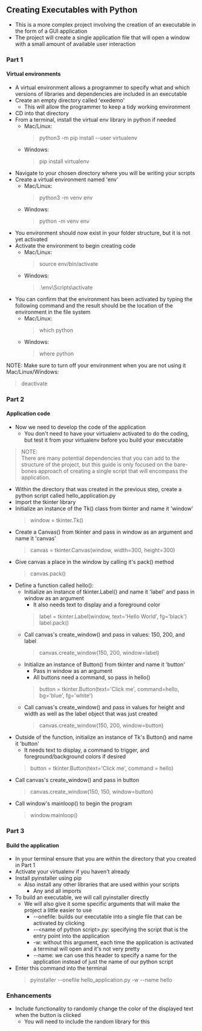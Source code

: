 ## Creating Executables with Python
- This is a more complex project involving the creation of an executable in the form of a GUI application
- The project will create a single application file that will open a window with a small amount of available user interaction


### Part 1  
#### Virtual environments  
- A virtual environment allows a programmer to specify what and which versions of libraries and dependencies are included in an executable
- Create an empty directory called 'exedemo'
    - This will allow the programmer to keep a tidy working environment
- CD into that directory
- From a terminal, install the virtual env library in python if needed
    - Mac/Linux:
        > python3 -m pip install --user virtualenv  
    - Windows:
        > pip install virtualenv
- Navigate to your chosen directory where you will be writing your scripts
- Create a virtual environment named 'env'
    - Mac/Linux:
        > python3 -m venv env  
    - Windows:
        > python -m venv env  
- You environment should now exist in your folder structure, but it is not yet activated
- Activate the environment to begin creating code
    - Mac/Linux:
        > source env/bin/activate  
    - Windows:
        > .\env\Scripts\activate  
- You can confirm that the environment has been activated by typing the following command and the result should be the location of the environment in the file system
    - Mac/Linux:
        > which python  
    - Windows:
        > where python  

 NOTE:
    Make sure to turn off your environment when you are not using it  
    Mac/Linux/Windows:
> deactivate  


### Part 2
#### Application code
- Now we need to develop the code of the application
    - You don't need to have your virtualenv activated to do the coding, but test it from your virtualenv before you build your executable
> NOTE:  
    There are many potential dependencies that you can add to the structure of the project, but this guide is only focused on the bare-bones approach of creating a single script that will encompass the application.
- Within the directory that was created in the previous step, create a python script called hello_application.py
- Import the tkinter library
- Initialize an instance of the Tk() class from tkinter and name it 'window'
    > window = tkinter.Tk()
- Create a Canvas() from tkinter and pass in window as an argument and name it 'canvas'
    > canvas = tkinter.Canvas(window, width=300, height=300)  
- Give canvas a place in the window by calling it's pack() method
    > canvas.pack()  
- Define a function called hello():
    - Initialize an instance of tkinter.Label() and name it 'label' and pass in window as an argument
        - It also needs text to display and a foreground color
        > label = tkinter.Label(window, text='Hello World', fg='black')  
        > label.pack()  
    - Call canvas's create_window() and pass in values: 150, 200, and label
        > canvas.create_window(150, 200, window=label)  
    - Initialize an instance of Button() from tkinter and name it 'button'
        - Pass in window as an argument
        - All buttons need a command, so pass in hello()
        > button = tkinter.Button(text='Click me', command=hello, bg='blue', fg='white')
    - Call canvas's create_window() and pass in values for height and width as well as the label object that was just created
        > canvas.create_window(150, 200, window=button)
- Outside of the function, initialize an instance of Tk's Button() and name it 'button'
    - It needs text to display, a command to trigger, and foreground/background colors if desired
    > button =  tkinter.Button(text='Click me', command = hello)  
- Call canvas's create_window() and pass in button
    > canvas.create_window(150, 150, window=button)  
- Call window's mainloop() to begin the program
    > window.mainloop()  


### Part 3
#### Build the application
- In your terminal ensure that you are within the directory that you created in Part 1 
- Activate your virtualenv if you haven't already
- Install pyinstaller using pip
    - Also install any other libraries that are used within your scripts
        - Any and all imports
- To build an executable, we will call pyinstaller directly
    - We will also give it some specific arguments that will make the project a little easier to use
        - --onefile: builds our executable into a single file that can be activated by clicking
        - --\<name of python script\>.py: specifying the script that is the entry point into the application
        - -w: without this argument, each time the application is activated a terminal will open and it's not very pretty
        - --name: we can use this header to specify a name for the application instead of just the name of our python script
- Enter this command into the terminal
    > pyinstaller --onefile hello_application.py -w --name hello  


### Enhancements
- Include functionality to randomly change the color of the displayed text when the button is clicked
    - You will need to include the random library for this